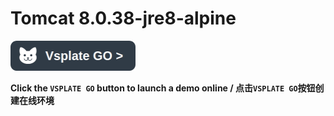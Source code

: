# Tomcat 8.0.38-jre8-alpine

<a href="https://www.vsplate.com/?docker-compose=https://github.com/vsplate/dcenvs/tomcat/8.0.38-jre8-alpine"><img alt="VSPLATE GO" src="https://raw.githubusercontent.com/vsplate/images/master/vsgo_btn.png" width="200px"></a>

**Click the `VSPLATE GO` button to launch a demo online / 点击`VSPLATE GO`按钮创建在线环境**